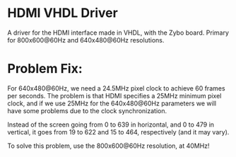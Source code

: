 # HDMI VHDL Driver

A driver for the HDMI interface made in VHDL, with the Zybo board. Primary for 800x600@60Hz and 640x480@60Hz resolutions.

# Problem Fix:

For 640x480@60Hz, we need a 24.5MHz pixel clock to achieve 60 frames per seconds. The problem is that HDMI specifies a 25MHz minimum pixel clock, and if we use 25MHz for the 640x480@60Hz parameters we will have some problems due to the clock synchronization. 

Instead of the screen going from 0 to 639 in horizontal, and 0 to 479 in vertical, it goes from 19 to 622 and 15 to 464, respectively (and it may vary).

To solve this problem, use the 800x600@60Hz resolution, at 40MHz!
